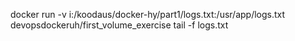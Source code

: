 docker run -v i:/koodaus/docker-hy/part1/logs.txt:/usr/app/logs.txt devopsdockeruh/first_volume_exercise 
tail -f logs.txt  
